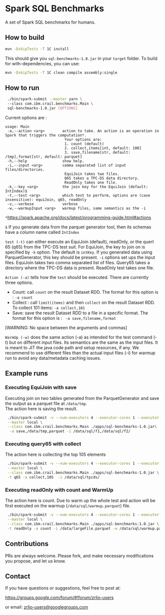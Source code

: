 # Spark SQL Benchmarks
A set of Spark SQL benchmarks for humans. 

## How to build 
```bash
mvn -DskipTests -T 1C install
```
This should give you `sql-benchmarks-1.0.jar` in your `target` folder.
To build for with-dependencies, you can use: 
```bash
mvn -DskipTests -T 1C clean compile assembly:single
```

## How to run
 
 ```bash
  ./bin/spark-submit --master yarn \ 
  --class com.ibm.crail.benchmarks.Main \ 
  sql-benchmarks-1.0.jar [OPTIONS]
 ```
 
 Current options are : 
  
 ```
 usage: Main
  -a,--action <arg>        action to take. An action is an operation in Spark that triggers the computation*. 
                            Your options are:
                            1. count (default)
                            2. collect,items[int, default: 100]
                            3. save,filename[str, default: /tmp],format[str, default: parquet]
  -h,--help                show help.
  -i,--input <arg>         comma separated list of input files/directories.
                            EquiJoin takes two files.
                            Q65 takes a TPC-DS data directory.
                            ReadOnly takes one file. 
  -k,--key <arg>           the join key for the EquiJoin (default: IntIndex)$ 
  -t,--test <arg>          which test to perform, options are (case insensitive): equiJoin, q65, readOnly  
  -v,--verbose             verbose
  -w,--warmupInput <arg>   warmup files, same semantics as the -i
```

 `*`https://spark.apache.org/docs/latest/programming-guide.html#actions
 
 `$` If you generate data from the parquet generator tool, then its schemas have a column name called `IntIndex` 
   
`test (-t)` can either execute an EquiJoin (default), readOnly, or the quert 65 (q65) from the TPC-DS test suit. For 
EquiJoin, the key to join on is specified by `-k` option. The default is `intKey`. If you generated data using 
ParquetGenerator, this key should be present. `-i` options set ups the input files. EquiJoin takes two comma separated 
list of files. Query65 takes a directory where the TPC-DS data is present. ReadOnly test takes one file. 

`Action (-a)` tells how the `test` should be executed. There are currently three options.  
   * Count: call `count` on the result Dataset RDD. The format for this option is : `-a count`
   * Collect : call `limit(items)` and then `collect` on the result Dataset RDD. To collect 101 items: 
    `-a collect,101`
   * Save: save the result Dataset RDD to a file in a specific format. The format for this option is : 
   ` -a save,filename,format` 

[WARNING: No space between the arguments and commas]

`WarmUp (-w)` does the same action (-a) as intended for the test command (-t) but on different input files. Its
semantics are the same as the input files. It is meant to JIT the java code path and setup resources, if any. We 
recommend to use different files than the actual input files (-i) for warmup run to avoid any data/metadata caching 
issues. 

## Example runs 

### Executing EquiJoin with save
Executing join on two tables generated from the ParquetGenerator and save the output as a parquet file at `/data/tmp`.  
The action here is saving the result.
```bash
 ./bin/spark-submit -v --num-executors 4 --executor-cores 1 --executor-memory 1G --driver-memory 4G \
 --master local \
 --class com.ibm.crail.benchmarks.Main ./apps/sql-benchmarks-1.0.jar\
  -a save,/data/tmp,parquet -i /data/sql/f1,/data/sql/f2/
``` 
### Executing query65 with collect
The action here is collecting the top 105 elements  
```bash
 ./bin/spark-submit -v --num-executors 4 --executor-cores 1 --executor-memory 1G --driver-memory 4G \
 --master local \
 --class com.ibm.crail.benchmarks.Main ./apps/sql-benchmarks-1.0.jar \
 -t q65 -a collect,105  -i /data/sql/tpcds/
```
### Executing readOnly with count and WarmUp
 The action here is count. 
 Due to warm up the whole test and action will be first executed on the warmup (`/data/sql/warmup.parquet`) file.  
```bash
 ./bin/spark-submit -v --num-executors 4 --executor-cores 1 --executor-memory 1G --driver-memory 4G \
 --master local \
 --class com.ibm.crail.benchmarks.Main ./apps/sql-benchmarks-1.0.jar \
 -t readOnly -a count -i /data/largeFile.parquet -w /data/sql/warmup.parquet
```

## Contributions

PRs are always welcome. Please fork, and make necessary modifications 
you propose, and let us know. 

## Contact 

If you have questions or suggestions, feel free to post at:

https://groups.google.com/forum/#!forum/zrlio-users

or email: zrlio-users@googlegroups.com